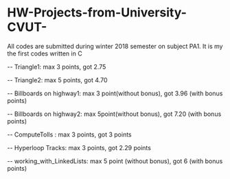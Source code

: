# HW-Projects-from-University-CVUT-

All codes are submitted during winter 2018 semester on subject PA1. It is my the first codes written in C

-- Triangle1: max 3 points, got 2.75

-- Triangle2: max 5 points, got 4.70

-- Billboards on highway1: max 3 point(without bonus), got 3.96 (with bonus points)

-- Billboards on highway2: max 5point(without bonus), got 7.20 (with bonus points)

-- ComputeTolls : max 3 points, got 3 points

-- Hyperloop Tracks: max 3 points, got 2.29 points

-- working_with_LinkedLists: max 5 point (without bonus), got 6 (with bonus points)
